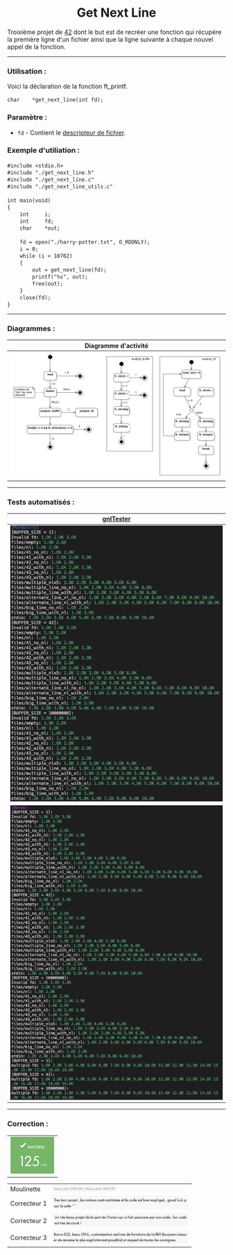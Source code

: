 <h1 align="center">Get Next Line</h1>

Troixième projet de [42](https://42.fr/) dont le but est de recréer une fonction qui récupère la première ligne d'un fichier ainsi que la ligne suivante à chaque nouvel appel de la fonction.

---


### Utilisation :

Voici la déclaration de la fonction ft_printf.

```
char	*get_next_line(int fd);
```

### Paramètre :

- `fd` - Contient le [descripteur de fichier](https://fr.wikipedia.org/wiki/Descripteur_de_fichier).

### Exemple d'utiliation :

```
#include <stdio.h>
#include "./get_next_line.h"
#include "./get_next_line.c"
#include "./get_next_line_utils.c"

int	main(void)
{
	int		i;
	int		fd;
	char	*out;

	fd = open("./harry-potter.txt", O_RDONLY);
	i = 0;
	while (i < 10702)
	{
		out = get_next_line(fd);
		printf("%s", out);
		free(out);
	}
	close(fd);
}

```

---
### Diagrammes :

| Diagramme d'activité |
| --- |
| <img src="./img/activity-diagramme.png" style="zoom:85%;" /> |

---
### Tests automatisés :

| [gnlTester](https://github.com/Tripouille/gnlTester) | 
| --- |
| ![](./img/gnlTester1.png) |
| ![](./img/gnlTester2.png) |

---
### Correction :

| |
| --- |
| <img src="./img/note2.png" style="zoom: 50%;" /> |

| | |
| --- | --- |
| Moulinette | <img src="./img/note1.png" style="zoom:50%;" /> |
| Correcteur 1 | <img src="./img/correction1.png" style="zoom: 67%;" /> |
| Correcteur 2 | <img src="./img/correction2.png" style="zoom:67%;" /> |
| Correcteur 3 | <img src="./img/correction3.png" style="zoom:67%;" /> |
